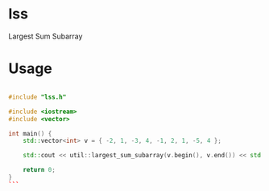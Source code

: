 lss
===========

Largest Sum Subarray

Usage
=====

````cpp

#include "lss.h"

#include <iostream>
#include <vector>

int main() {
    std::vector<int> v = { -2, 1, -3, 4, -1, 2, 1, -5, 4 };

    std::cout << util::largest_sum_subarray(v.begin(), v.end()) << std::endl;

    return 0;
}
```
